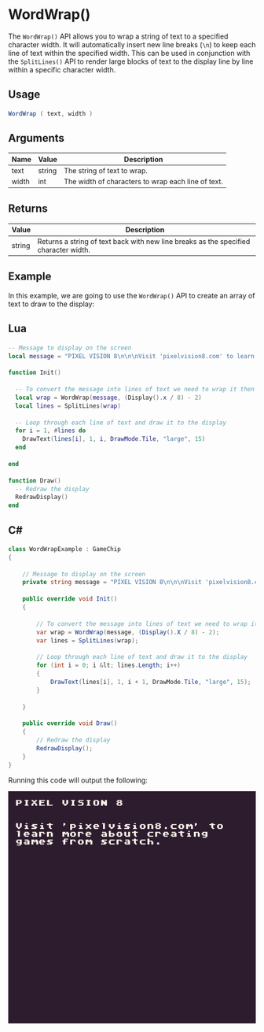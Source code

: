 # WordWrap()

The `WordWrap()` API allows you to wrap a string of text to a specified character width. It will automatically insert new line breaks (`\n`) to keep each line of text within the specified width. This can be used in conjunction with the `SplitLines()` API to render large blocks of text to the display line by line within a specific character width.

## Usage

```csharp
WordWrap ( text, width )
```

## Arguments

| Name  | Value  | Description                                         |
|-------|--------|-----------------------------------------------------|
| text  | string | The string of text to wrap\.                        |
| width | int    | The width of characters to wrap each line of text\. |

## Returns

| Value  | Description                                                                           |
|--------|---------------------------------------------------------------------------------------|
| string | Returns a string of text back with new line breaks as the specified character width\. |

## Example

In this example, we are going to use the `WordWrap()` API to create an array of text to draw to the display:



## Lua

```lua
-- Message to display on the screen
local message = "PIXEL VISION 8\n\n\nVisit 'pixelvision8.com' to learn more about creating games from scratch."

function Init()

  -- To convert the message into lines of text we need to wrap it then split it
  local wrap = WordWrap(message, (Display().x / 8) - 2)
  local lines = SplitLines(wrap)

  -- Loop through each line of text and draw it to the display
  for i = 1, #lines do
    DrawText(lines[i], 1, i, DrawMode.Tile, "large", 15)
  end

end

function Draw()
  -- Redraw the display
  RedrawDisplay()
end
```



## C#

```csharp
class WordWrapExample : GameChip
{

    // Message to display on the screen
    private string message = "PIXEL VISION 8\n\n\nVisit 'pixelvision8.com' to learn more about creating games from scratch.";

    public override void Init()
    {

        // To convert the message into lines of text we need to wrap it then split it
        var wrap = WordWrap(message, (Display().X / 8) - 2);
        var lines = SplitLines(wrap);

        // Loop through each line of text and draw it to the display
        for (int i = 0; i &lt; lines.Length; i++)
        {
            DrawText(lines[i], 1, i + 1, DrawMode.Tile, "large", 15);
        }

    }

    public override void Draw()
    {
        // Redraw the display
        RedrawDisplay();
    }
}
```



Running this code will output the following:

![image alt text](images/WordWrapOutput_image_0.png)


